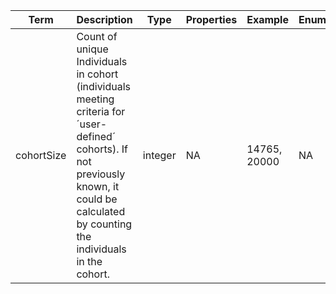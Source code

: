 |Term | Description | Type | Properties | Example | Enum|
| ---| ---| ---| ---| ---| --- |
| cohortSize | Count of unique Individuals in cohort (individuals meeting criteria for ´user-defined´ cohorts). If not previously known, it could be calculated by counting the individuals in the cohort. | integer | NA | 14765, 20000 | NA|
